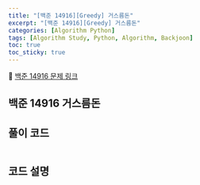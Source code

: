 ```yaml
---
title: "[백준 14916][Greedy] 거스름돈"
excerpt: "[백준 14916][Greedy] 거스름돈"
categories: [Algorithm Python]
tags: [Algorithm Study, Python, Algorithm, Backjoon]
toc: true
toc_sticky: true
---
```


📌 [백준 14916 문제 링크](https://www.acmicpc.net/problem/14916) <br>

## 백준 14916 거스름돈

## 풀이 코드

```python

```

## 코드 설명
